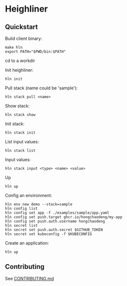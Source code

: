 # Heighliner

## Quickstart

Build client binary:

```shell
make hln
export PATH="$PWD/bin:$PATH"
```

cd to a workdir

Init heighliner:

```shell
hln init
```

Pull stack (name could be 'sample'):

```shell
hln stack pull <name>
```

Show stack:

```shell
hln stack show
```

Init stack:

```shell
hln stack init
```

List input values:

```shell
hln stack list
```

Input values:
```shell
hln stack input <type> <name> <value>
```

Up

```shell
hln up
```

Config an environment:

```shell
hln env new demo --stack=sample
hln config list
hln config set app -f ./examples/sample/app.yaml
hln config set push.target ghcr.io/hongchaodeng/my-app
hln config set push.auth.username hongchaodeng
hln secret list
hln secret set push.auth.secret $GITHUB_TOKEN
hln secret set kubeconfig -f $KUBECONFIG
```

Create an application:

```shell
hln up
```

## Contributing

See [CONTRIBUTING.md](CONTRIBUTING.md)
